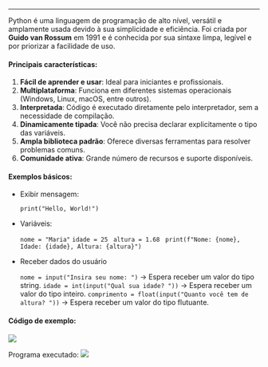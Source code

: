 
---
Python é uma linguagem de programação de alto nível, versátil e amplamente usada devido à sua simplicidade e eficiência. Foi criada por **Guido van Rossum** em 1991 e é conhecida por sua sintaxe limpa, legível e por priorizar a facilidade de uso.

#### Principais características:

1. **Fácil de aprender e usar**: Ideal para iniciantes e profissionais.
2. **Multiplataforma**: Funciona em diferentes sistemas operacionais (Windows, Linux, macOS, entre outros).
3. **Interpretada**: Código é executado diretamente pelo interpretador, sem a necessidade de compilação.
4. **Dinamicamente tipada**: Você não precisa declarar explicitamente o tipo das variáveis.
5. **Ampla biblioteca padrão**: Oferece diversas ferramentas para resolver problemas comuns.
6. **Comunidade ativa**: Grande número de recursos e suporte disponíveis.

#### Exemplos básicos:

- Exibir mensagem:

	`print("Hello, World!")`

- Variáveis:

	``nome = "Maria"`` 
	``idade = 25 ``
	``altura = 1.68 ``
	``print(f"Nome: {nome}, Idade: {idade}, Altura: {altura}")``

- Receber dados do usuário

	``nome = input("Insira seu nome: ")`` -> Espera receber um valor do tipo string.
	``idade = int(input("Qual sua idade? "))`` -> Espera receber um valor do tipo inteiro.
	``comprimento = float(input("Quanto você tem de altura? "))`` -> Espera receber um valor do tipo flutuante.

#### Código de exemplo:

![](https://i.imgur.com/m3ceJaL.png)

Programa executado: 
![](https://i.imgur.com/ga4TBvN.png)
